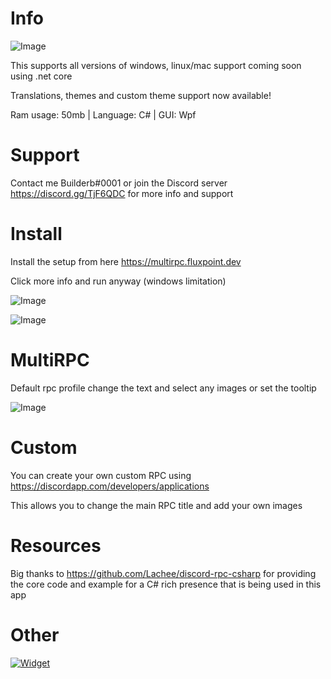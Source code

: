 # Info
![Image](https://img.fluxpoint.dev/med/2531927730946048.jpg)

This supports all versions of windows, linux/mac support coming soon using .net core

Translations, themes and custom theme support now available!

Ram usage: 50mb | Language: C# | GUI: Wpf

# Support 

Contact me Builderb#0001 or join the Discord server https://discord.gg/TjF6QDC for more info and support

# Install
Install the setup from here https://multirpc.fluxpoint.dev

Click more info and run anyway (windows limitation)

![Image](https://i.imgur.com/jV9jIte.png)

![Image](https://img.fluxpoint.dev/med/2531938422226944.png)

# MultiRPC

Default rpc profile change the text and select any images or set the tooltip

![Image](https://i.imgur.com/UpqlwSd.png)

# Custom

You can create your own custom RPC using https://discordapp.com/developers/applications

This allows you to change the main RPC title and add your own images

# Resources
Big thanks to https://github.com/Lachee/discord-rpc-csharp for providing the core code 
and example for a C# rich presence that is being used in this app

# Other
[![Widget](https://discordservices.net/bot/434556304661544960/widget.svg?v=2)](https://dbot.page/waifu)
